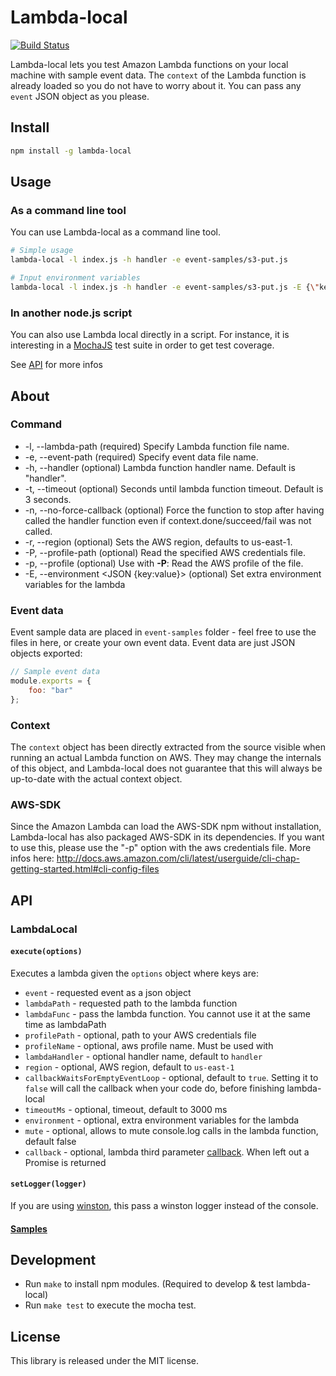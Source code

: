 # Lambda-local

[![Build Status](https://travis-ci.org/ashiina/lambda-local.svg?branch=develop)](https://travis-ci.org/ashiina/lambda-local)

Lambda-local lets you test Amazon Lambda functions on your local machine with sample event data.
The `context` of the Lambda function is already loaded so you do not have to worry about it.
You can pass any `event` JSON object as you please.

## Install

```bash
npm install -g lambda-local
```

## Usage

### As a command line tool

You can use Lambda-local as a command line tool.

```bash
# Simple usage
lambda-local -l index.js -h handler -e event-samples/s3-put.js

# Input environment variables
lambda-local -l index.js -h handler -e event-samples/s3-put.js -E {\"key\":\"value\"}

```

### In another node.js script


You can also use Lambda local directly in a script. For instance, it is interesting in a [MochaJS][1] test suite in order to get test coverage.

See [API](#api) for more infos

## About

### Command
*    -l, --lambda-path <lambda index path>            (required) Specify Lambda function file name.
*    -e, --event-path <event path>                    (required) Specify event data file name.
*    -h, --handler <handler name>                     (optional) Lambda function handler name. Default is "handler".
*    -t, --timeout <timeout>                          (optional) Seconds until lambda function timeout. Default is 3 seconds.
*    -n, --no-force-callback                          (optional) Force the function to stop after having called the handler function even if context.done/succeed/fail was not called.
*    -r, --region <aws region>                        (optional) Sets the AWS region, defaults to us-east-1.
*    -P, --profile-path <aws profile name>            (optional) Read the specified AWS credentials file.
*    -p, --profile <aws profile name>                 (optional) Use with **-P**: Read the AWS profile of the file.
*    -E, --environment <JSON {key:value}>             (optional) Set extra environment variables for the lambda

### Event data
Event sample data are placed in `event-samples` folder - feel free to use the files in here, or create your own event data.
Event data are just JSON objects exported:

```js
// Sample event data
module.exports = {
	foo: "bar"
};
```

### Context
The `context` object has been directly extracted from the source visible when running an actual Lambda function on AWS.
They may change the internals of this object, and Lambda-local does not guarantee that this will always be up-to-date with the actual context object.

### AWS-SDK
Since the Amazon Lambda can load the AWS-SDK npm without installation, Lambda-local has also packaged AWS-SDK in its dependencies.
If you want to use this, please use the "-p" option with the aws credentials file. More infos here:
http://docs.aws.amazon.com/cli/latest/userguide/cli-chap-getting-started.html#cli-config-files

## API

### LambdaLocal

#### `execute(options)`

Executes a lambda given the `options` object where keys are:
- `event` - requested event as a json object
- `lambdaPath` - requested path to the lambda function
- `lambdaFunc` - pass the lambda function. You cannot use it at the same time as lambdaPath
- `profilePath` - optional, path to your AWS credentials file
- `profileName` - optional, aws profile name. Must be used with 
- `lambdaHandler` - optional handler name, default to `handler`
- `region` - optional, AWS region, default to `us-east-1`
- `callbackWaitsForEmptyEventLoop` - optional, default to `true`. Setting it to `false` will call the callback when your code do, before finishing lambda-local
- `timeoutMs` - optional, timeout, default to 3000 ms
- `environment` - optional, extra environment variables for the lambda
- `mute` - optional, allows to mute console.log calls in the lambda function, default false
- `callback` - optional, lambda third parameter [callback][1]. When left out a Promise is returned

#### `setLogger(logger)`

If you are using [winston](https://www.npmjs.com/package/winston), this pass a winston logger instead of the console.

#### [Samples](REQUIRE_SAMPLES.md)

## Development

 * Run `make` to install npm modules. (Required to develop & test lambda-local)
 * Run `make test` to execute the mocha test.

## License

This library is released under the MIT license.

[1]: http://docs.aws.amazon.com/lambda/latest/dg/nodejs-prog-model-handler.html
